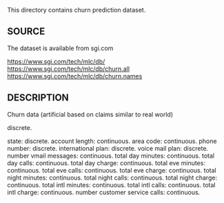 This directory contains churn prediction dataset.

SOURCE
------

The dataset is available from sgi.com

https://www.sgi.com/tech/mlc/db/
https://www.sgi.com/tech/mlc/db/churn.all
https://www.sgi.com/tech/mlc/db/churn.names

DESCRIPTION
-----------

Churn data (artificial based on claims similar to real world)

discrete.

state: discrete.
account length: continuous.
area code: continuous.
phone number: discrete.
international plan: discrete.
voice mail plan: discrete.
number vmail messages: continuous.
total day minutes: continuous.
total day calls: continuous.
total day charge: continuous.
total eve minutes: continuous.
total eve calls: continuous.
total eve charge: continuous.
total night minutes: continuous.
total night calls: continuous.
total night charge: continuous.
total intl minutes: continuous.
total intl calls: continuous.
total intl charge: continuous.
number customer service calls: continuous.


